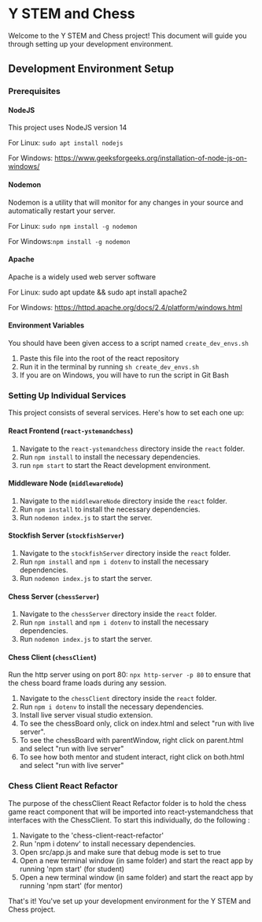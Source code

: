 # Y STEM and Chess
Welcome to the Y STEM and Chess project! This document will guide you through setting up your development environment.

## Development Environment Setup

### Prerequisites

#### NodeJS
This project uses NodeJS version 14

For Linux: `sudo apt install nodejs`

For Windows: https://www.geeksforgeeks.org/installation-of-node-js-on-windows/

#### Nodemon
Nodemon is a utility that will monitor for any changes in your source and automatically restart your server. 

For Linux: `sudo npm install -g nodemon`

For Windows:`npm install -g nodemon`

#### Apache
Apache is a widely used web server software

For Linux: sudo apt update && sudo apt install apache2

For Windows: https://httpd.apache.org/docs/2.4/platform/windows.html

#### Environment Variables
You should have been given access to a script named `create_dev_envs.sh`
1. Paste this file into the root of the react repository
2. Run it in the terminal by running `sh create_dev_envs.sh`
3. If you are on Windows, you will have to run the script in Git Bash

### Setting Up Individual Services

This project consists of several services. Here's how to set each one up:

#### React Frontend (`react-ystemandchess`)

1. Navigate to the `react-ystemandchess` directory inside the `react` folder.
2. Run `npm install` to install the necessary dependencies.
3. run `npm start` to start the React development environment.

#### Middleware Node (`middlewareNode`)

1. Navigate to the `middlewareNode` directory inside the `react` folder.
2. Run `npm install` to install the necessary dependencies.
3. Run `nodemon index.js` to start the server.

#### Stockfish Server (`stockfishServer`)

1. Navigate to the `stockfishServer` directory inside the `react` folder.
2. Run `npm install` and `npm i dotenv` to install the necessary dependencies.
3. Run `nodemon index.js` to start the server.

#### Chess Server (`chessServer`)

1. Navigate to the `chessServer` directory inside the `react` folder.
2. Run `npm install` and `npm i dotenv` to install the necessary dependencies.
3. Run `nodemon index.js` to start the server.

#### Chess Client (`chessClient`)

Run the http server using on port 80: `npx http-server -p 80` to ensure that the chess board frame loads during any session.

1. Navigate to the `chessClient` directory inside the `react` folder.
2. Run `npm i dotenv` to install the necessary dependencies.
3. Install live server visual studio extension.
4. To see the chessBoard only, click on index.html and select "run with live server".
5. To see the chessBoard with parentWindow, right click on parent.html and select "run with live server"
6. To see how both mentor and student interact, right click on both.html and select "run with live server"

### Chess Client React Refactor

The purpose of the chessClient React Refactor folder is to hold the chess game react component that will be imported into react-ystemandchess that interfaces with the ChessClient. To start this individually, do the following : 

1. Navigate to the 'chess-client-react-refactor'
2. Run 'npm i dotenv' to install necessary dependencies.
3. Open src/app.js and make sure that debug mode is set to true
4. Open a new terminal window (in same folder) and start the react app by running 'npm start' (for student)
4. Open a new terminal window (in same folder) and start the react app by running 'npm start' (for mentor)


That's it! You've set up your development environment for the Y STEM and Chess project.